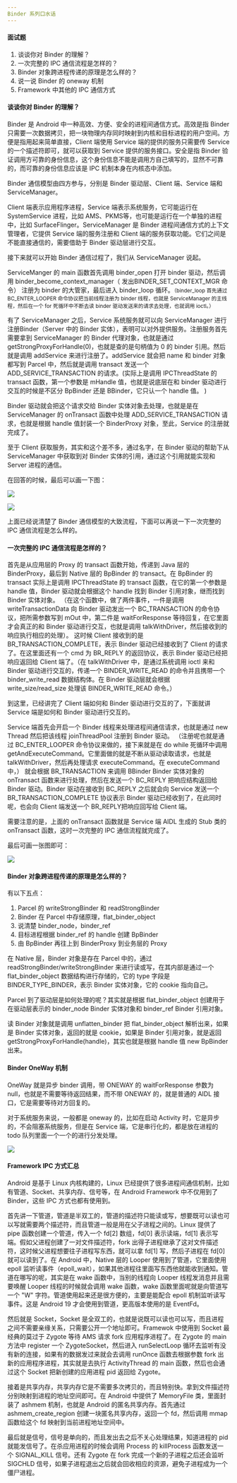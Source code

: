 ```yaml
---
Binder 系列口水话
---
```


#### 面试题

1. 谈谈你对 Binder 的理解？
2. 一次完整的 IPC 通信流程是怎样的？
3. Binder 对象跨进程传递的原理是怎么样的？
4. 说一说 Binder 的 oneway 机制
5. Framework 中其他的 IPC 通信方式 

#### 谈谈你对 Binder 的理解？

Binder 是 Android 中一种高效、方便、安全的进程间通信方式。高效是指 Binder 只需要一次数据拷贝，把一块物理内存同时映射到内核和目标进程的用户空间。方便是指用起来简单直接，Client 端使用 Service 端的提供的服务只需要传 Service 的一个描述符即可，就可以获取到 Service 提供的服务接口。安全是指 Binder 验证调用方可靠的身份信息，这个身份信息不能是调用方自己填写的，显然不可靠的，而可靠的身份信息应该是 IPC 机制本身在内核态中添加。

Binder 通信模型由四方参与，分别是 Binder 驱动层、Client 端、Service 端和 ServiceManager。

Client 端表示应用程序进程，Service 端表示系统服务，它可能运行在 SystemService 进程，比如 AMS、PKMS等，也可能是运行在一个单独的进程中，比如 SurfaceFlinger。ServiceManager 是 Binder 进程间通信方式的上下文管理者，它提供 Service 端的服务注册和 Client 端的服务获取功能。它们之间是不能直接通信的，需要借助于 Binder 驱动层进行交互。

接下来就可以开始 Binder 通信过程了，我们从 ServiceManager 说起。

ServiceManger 的 main 函数首先调用 binder_open 打开 binder 驱动，然后调用 binder_become_context_manager（ 发出BINDER_SET_CONTEXT_MGR 命令） 注册为 binder 的大管家，最后进入 binder_loop 循环。<small>（binder_loop 首先通过 BC_ENTER_LOOPER 命令协议把当前线程注册为 binder 线程，也就是 ServiceManager 的主线程，然后在一个 for 死循环中不断去读 binder 驱动发送来的请求去处理，也就调用 ioctl。）</small>

有了 ServiceManager 之后，Service 系统服务就可以向 ServiceManager 进行注册Binder（Server 中的 Binder 实体），表明可以对外提供服务。注册服务首先需要拿到 ServiceManager 的 Binder 代理对象，也就是通过getStrongProxyForHandle(0)，也就是查的是句柄值为 0 的 binder 引用。然后就是调用 addService 来进行注册了。addService 就会把 name 和 binder 对象都写到 Parcel 中，然后就是调用 transact 发送一个 ADD_SERVICE_TRANSACTION 的请求。(实际上是调用 IPCThreadState 的 transact 函数，第一个参数是 mHandle 值，也就是说底层在和 binder 驱动进行交互的时候是不区分 BpBinder 还是 BBinder，它只认一个 handle 值。 )

Binder 驱动就会把这个请求交给 Binder 实体对象去处理，也就是是在 ServiceManager 的 onTransact 函数中处理 ADD_SERVICE_TRANSACTION 请求，也就是根据 handle 值封装一个 BinderProxy 对象，至此，Service 的注册就完成了。

至于 Client 获取服务，其实和这个差不多，通过名字，在 Binder 驱动的帮助下从 ServiceManager 中获取到对 Binder 实体的引用，通过这个引用就能实现和 Server 进程的通信。



在回答的时候，最后可以画一下图：

![](https://i.loli.net/2020/03/27/REqCWzQSnokHKFw.png)

![](https://i.loli.net/2020/03/28/1qUCWh5B7vSVzAe.png)

上面已经说清楚了 Binder 通信模型的大致流程，下面可以再说一下一次完整的 IPC 通信流程是怎么样的。

#### 一次完整的 IPC 通信流程是怎样的？

首先是从应用层的 Proxy 的 transact 函数开始，传递到 Java 层的 BinderProxy，最后到 Native 层的 BpBinder 的 transact。在 BpBinder 的 transact 实际上是调用 IPCThreadState 的 transact 函数，在它的第一个参数是 handle 值，Binder 驱动就会根据这个 handle 找到 Binder 引用对象，继而找到 Binder 实体对象。  （在这个函数中，做了两件事件，一件是调用 writeTransactionData 向 Binder 驱动发出一个 BC_TRANSACTION 的命令协议，把所需参数写到 mOut 中，第二件是 waitForResponse 等待回复，在它里面才会真正的和 Binder 驱动进行交互，也就是调用 talkWithDriver，然后接收到的响应执行相应的处理）。   这时候 Client 接收到的是 BR_TRANSACTION_COMPLETE，表示 Binder 驱动已经接收到了 Client 的请求了。在这里面还有一个 cmd 为 BR_REPLY 的返回协议，表示 Binder 驱动已经把响应返回给 Client 端了。（在 talkWithDriver 中，是通过系统调用 ioctl 来和 Binder 驱动进行交互的，传递一个 BINDER_WRITE_READ 的命令并且携带一个 binder_write_read 数据结构体。在 Binder 驱动层就会根据 write_size/read_size 处理该 BINDER_WRITE_READ 命令。）

到这里，已经讲完了 Client 端如何和 Binder 驱动进行交互的了，下面就讲 Service 端是如何和 Binder 驱动进行交互的。

Service 端首先会开启一个 Binder 线程来处理进程间通信请求，也就是通过 new Thread 然后把该线程 joinThreadPool 注册到 Binder 驱动。  （注册呢也就是通过 BC_ENTER_LOOPER 命令协议来做的，接下来就是在 do while 死循环中调用 getAndExecuteCommand。它里面做的就是不断从驱动读取请求，也就是 talkWithDriver，然后再处理请求 executeCommand。在 executeCommand 中，）    就会根据 BR_TRANSACTION 来调用 BBinder Binder 实体对象的 onTransact 函数来进行处理，然后在发送一个 BC_REPLY 把响应结构返回给 Binder 驱动。Binder 驱动在接收到 BC_REPLY 之后就会向 Service 发送一个 BR_TRANSACTION_COMPLETE 协议表示 Binder 驱动已经收到了，在此同时呢，也会向 Client 端发送一个 BR_REPLY把响应回写给 Client 端。

需要注意的是，上面的 onTransact 函数就是 Service 端 AIDL 生成的 Stub 类的 onTransact 函数，这时一次完整的 IPC 通信流程就完成了。

最后可画一张图即可：

![](https://i.loli.net/2020/03/28/1ZbMj2fUiX8BGc7.png)

#### Binder 对象跨进程传递的原理是怎么样的？

有以下五点：

1. Parcel 的 writeStrongBinder 和 readStrongBinder
2. Binder 在 Parcel 中存储原理，flat_binder_object
3. 说清楚 binder_node，binder_ref
4. 目标进程根据 binder_ref 的 handle 创建 BpBinder
5. 由 BpBinder 再往上到 BinderProxy 到业务层的 Proxy

在 Native 层，Binder 对象是存在 Parcel 中的，通过 readStrongBinder/writeStrongBinder 来进行读或写，在其内部是通过一个 flat_binder_object 数据结构进行存储的，它的 type 字段是 BINDER_TYPE_BINDER，表示 Binder 实体对象，它的 cookie 指向自己。

Parcel 到了驱动层是如何处理的呢？其实就是根据 flat_binder_object 创建用于在驱动层表示的 binder_node Binder 实体对象和 binder_ref Binder 引用对象。

读 Binder 对象就是调用 unflatten_binder 把 flat_binder_object 解析出来，如果是 Binder 实体对象，返回的就是 cookie，如果是 Binder 引用对象，就是返回 getStrongProxyForHandle(handle)，其实也就是根据 handle 值 new BpBinder 出来。

#### Binder OneWay 机制

OneWay 就是异步 binder 调用，带 ONEWAY 的 waitForResponse 参数为 null，也就是不需要等待返回结果，而不带 ONEWAY 的，就是普通的 AIDL 接口，它是需要等待对方回复的。

对于系统服务来说，一般都是 oneway 的，比如在启动 Activity 时，它是异步的，不会阻塞系统服务，但是在 Service 端，它是串行化的，都是放在进程的 todo 队列里面一个一个的进行分发处理。

![](https://i.loli.net/2020/03/28/8ENCcGDdYVlUKQm.png)

#### Framework IPC 方式汇总

Android 是基于 Linux 内核构建的，Linux 已经提供了很多进程间通信机制，比如有管道、Socket、共享内存、信号等，在 Android Framework 中不仅用到了 Binder，这些 IPC 方式也都有使用到。

首先讲一下管道，管道是半双工的，管道的描述符只能读或写，想要既可以读也可以写就需要两个描述符，而且管道一般是用在父子进程之间的。Linux 提供了 pipe 函数创建一个管道，传入一个 fd[2] 数组，fd[0] 表示读端，fd[1] 表示写端。假如父进程创建了一对文件描述符，fork 出得子进程继承了这对文件描述符，这时候父进程想要往子进程写东西，就可以拿 fd[1] 写，然后子进程在 fd[0] 就可以读到了。在 Android 中，Native 层的 Looper 使用到了管道，它里面使用 epoll 监听读事件（epoll_wait），如果其他进程往里面写东西他就能收到通知。管道在哪写的呢，其实是在 wake 函数中，当别的线程向 Looper 线程发消息并且需要唤醒 Looper 线程的时候就会调用 wake 函数，wake 函数里面呢就是向管道写一个 "W" 字符。管道使用起来还是很方便的，主要是能配合 epoll 机制监听读写事件。这是 Android 19 才会使用到管道，更高版本使用的是 EventFd。

然后就是 Socket，Socket 是全双工的，也就是说既可以读也可以写，而且进程之间不需要亲缘关系，只需要公开一个地址即可。Framewok 中使用到 Socket 最经典的莫过于 Zygote 等待 AMS 请求 fork 应用程序进程了。在 Zygote 的 main 方法中 register 一个 ZygoteSocket，然后进入 runSelectLoop 循环去监听有没有新的连接，如果有的数据发过来就会去调用 runOnce 函数去根据参数 fork 出新的应用程序进程，其实就是去执行 ActivityThread 的 main 函数，然后也会通过这个 Socket 把新创建的应用进程 pid 返回给 Zygote。

接着是共享内存，共享内存它是不需要多次拷贝的，而且特别快。拿到文件描述符分别映射到进程的地址空间即可。在 Android 中提供了 MemoryFile 类，里面封装了 ashmem 机制，也就是 Android 的匿名共享内存。首先通过 ashmem_create_region 创建一块匿名共享内存，返回一个 fd，然后调用 mmap 函数给这个 fd 映射到当前进程地址空间中。

最后就是信号，信号是单向的，而且发出去之后不关心处理结果，知道进程的 pid 就能发信号了。在杀应用进程的时候会调用 Process 的 killProcess 函数发送一个 SIGNAL_KILL 信号。还有 Zygote 在 fork 完成一个新的子进程之后还会监听 SIGCHLD 信号，如果子进程退出之后就会回收相应的资源，避免子进程成为一个僵尸进程。
